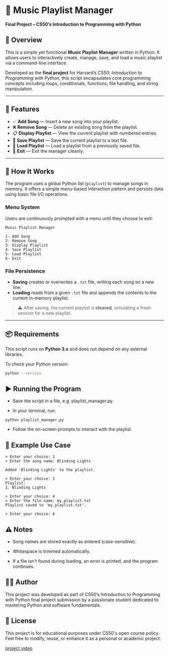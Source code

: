 # 🎵 Music Playlist Manager  
**Final Project – CS50’s Introduction to Programming with Python**

## 📜 Overview

This is a simple yet functional **Music Playlist Manager** written in Python. It allows users to interactively create, manage, save, and load a music playlist via a command-line interface.

Developed as the **final project** for Harvard’s CS50: *Introduction to Programming with Python*, this script encapsulates core programming concepts including loops, conditionals, functions, file handling, and string manipulation.

---

## 🚀 Features

- ✅ **Add Song** — Insert a new song into your playlist.
- ❌ **Remove Song** — Delete an existing song from the playlist.
- 📋 **Display Playlist** — View the current playlist with numbered entries.
- 💾 **Save Playlist** — Save the current playlist to a text file.
- 📂 **Load Playlist** — Load a playlist from a previously saved file.
- 🚪 **Exit** — Exit the manager cleanly.

---

## 🧠 How It Works

The program uses a global Python list (`playlist`) to manage songs in memory. It offers a simple menu-based interaction pattern and persists data using basic file I/O operations.

### Menu System

Users are continuously prompted with a menu until they choose to exit:
```
Music Playlist Manager

1- Add Song
2- Remove Song
3- Display Playlist
4- Save Playlist
5- Load Playlist
6- Exit
```

### File Persistence

- **Saving** creates or overwrites a `.txt` file, writing each song on a new line.
- **Loading** reads from a given `.txt` file and appends the contents to the current in-memory playlist.

> ⚠️ After saving, the current playlist is **cleared**, simulating a fresh session for a new playlist.

---

## 📦 Requirements

This script runs on **Python 3.x** and does not depend on any external libraries.

To check your Python version:

```bash
python --version
```
## ▶️ Running the Program
- Save the script in a file, e.g. playlist_manager.py.

- In your terminal, run:
```
python playlist_manager.py
```
- Follow the on-screen prompts to interact with the playlist.

## 📁 Example Use Case
```
> Enter your choice: 1
> Enter the song name: Blinding Lights

Added 'Blinding Lights' to the playlist.

> Enter your choice: 3
Playlist:
1. Blinding Lights

> Enter your choice: 4
> Enter the file name: my_playlist.txt
Playlist saved to 'my_playlist.txt'.

> Enter your choice: 6
```

## ⚠️ Notes
- Song names are stored exactly as entered (case-sensitive).

- Whitespace is trimmed automatically.

- If a file isn't found during loading, an error is printed, and the program continues.


## 🧑‍🎓 Author
This project was developed as part of CS50’s Introduction to Programming with Python final project submission by a passionate student dedicated to mastering Python and software fundamentals.


## 📜 License
This project is for educational purposes under CS50's open course policy. Feel free to modify, reuse, or enhance it as a personal or academic project.

[project video](https://www.youtube.com/watch?v=L5BDn8OAj-8&ab_channel=KarimHassan)